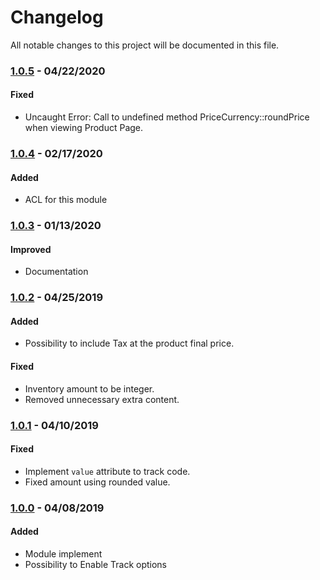 # Changelog
All notable changes to this project will be documented in this file.

### [1.0.5](https://github.com/magestat/magento2-facebook-pixel/releases/tag/1.0.5) - 04/22/2020

#### Fixed
- Uncaught Error: Call to undefined method PriceCurrency::roundPrice when viewing Product Page.


### [1.0.4](https://github.com/magestat/magento2-facebook-pixel/releases/tag/1.0.4) - 02/17/2020

#### Added
- ACL for this module


### [1.0.3](https://github.com/magestat/magento2-facebook-pixel/releases/tag/1.0.3) - 01/13/2020

#### Improved
- Documentation

### [1.0.2](https://github.com/magestat/magento2-facebook-pixel/releases/tag/1.0.2) - 04/25/2019

#### Added
- Possibility to include Tax at the product final price.

#### Fixed
- Inventory amount to be integer.
- Removed unnecessary extra content.

### [1.0.1](https://github.com/magestat/magento2-facebook-pixel/releases/tag/1.0.1) - 04/10/2019

#### Fixed
- Implement `value` attribute to track code.
- Fixed amount using rounded value.

### [1.0.0](https://github.com/magestat/magento2-facebook-pixel/releases/tag/1.0.0) - 04/08/2019

#### Added
- Module implement
- Possibility to Enable Track options
